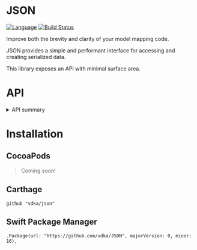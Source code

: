 # JSON

[![Language](https://img.shields.io/badge/Swift-5-brightgreen.svg)](http://swift.org) [![Build Status](https://travis-ci.org/vdka/JSON.svg?branch=master)](https://travis-ci.org/vdka/JSON)

Improve both the brevity and clarity of your model mapping code.

JSON provides a simple and performant interface for accessing and creating serialized data.

This library exposes an API with minimal surface area.

# API
<details>
  <summary>API summary</summary>
```swift
// Creating a JSON instance (static)
static func JSON.Parser.parse(_ buffer: UnsafeBufferPointer<UTF8.CodeUnit>, options: JSON.Parser.Option = []) throws -> JSON
static func JSON.Parser.parse(_ data: [UTF8.CodeUnit], options: JSON.Parser.Option = []) throws -> JSON
static func JSON.Parser.parse(_ data: Data, options: JSON.Parser.Option = []) throws -> JSON
static func JSON.Parser.parse(_ string: String, options: JSON.Parser.Option = []) throws -> JSON

// Serializing a JSON instance
static func JSON.Serializer.serialize(_ json: JSON, options: JSON.Serializer.Option = []) throws -> String
static func JSON.Serializer.serialize<O: TextOutputStream>(_ json: JSON, to stream: inout O, options: JSON.Serializer.Option) throws
func JSON.serialized(options: JSON.Serializer.Option = []) throws -> String

// Accessing JSON
func JSON.get<T: JSONInitializable>(_ field: String, `default`: String?) -> T
func JSON.get<T: JSONInitializable>(_ field: String, `default`: T? = nil) throws -> T?
func JSON.get<T: JSONInitializable>(_ field: String, `default`: [T]? = nil) throws -> [T]

var JSON.object: [String: JSON]?
var JSON.array: [JSON]?
var JSON.string: String?
var JSON.int: Int?
var JSON.bool: Bool?
var JSON.double: Double?

var JSON.isObject: Bool
var JSON.isArray: Bool
var JSON.isString: Bool
var JSON.isInt: Bool
var JSON.isBool: Bool
var JSON.isDouble: Bool

protocol JSONInitializable {
    init(json: JSON) throws
}

protocol JSONRepresentable {
    func encoded() -> JSON
}
```
</details>

For deserialization the `get` method is generic and initializes the result type with `init(json: JSON) throws` or throws an error indicative of what went wrong. Because this generic method is constraint to any type that conforms to `JSONInitializable` it is possible to extract your own complex nested models by just calling `get`.
Furthermore there are overloads to the `get` method that allow the initialization of `Optional` and `RawRepresentable` types when their `Wrapped` and `RawValue`s are conformant to `JSONInitialable`. This means the majority of your simple `RawRepresentable` enum's can be initialized without needing to create an explicit initializer.

Similarly on the model serialization side the `encoded` method is the single point of call. It is automatically called by the initializers for `ExpressibleByArrayLiteral` & `ExpressibleByDictionaryLiteral`. This makes declaring JSON instances extremely simple.

# Examples

- [Samples](https://github.com/vdka/JSON-Sample) Catered examples using real API's
- [Commandline application](https://github.com/vdka/cj) for accessing JSON when scripting

<details>
  <summary>Example Usage</summary>
```json
{
    "status": "online",
    "last_active": 1481873354,
    "email": "jane@example.com",
    "username": "janesmith",
    "name": "Jane Smith",
    "dob": 805852800,
    "accepted_terms": true
}
```

```swift
enum State: String { case online, offline }

struct User {
    var status:        Status
    var lastActive:    Date
    var name:          String
    var email:         String
    var dob:           Date
    var acceptedTerms: Bool
    var friends:       [String]
    var avatarUrl:     URL?
}

extension User: JSONInitializable {
    init(json: JSON) throws {
        status        = try json.get("status")
        lastActive    = try json.get("last_active")
        name          = try json.get("name")
        email         = try json.get("email")
        dob           = try json.get("dob")
        acceptedTerms = try json.get("accepted_terms")
        friends       = try json.get("friends")
        avatarUrl     = try json.get("avatar_url")
    }
}

extension User: JSONRepresentable {

    func encoded() -> JSON {
        return
            [
                "status": status,
                "name": name,
                "email": email,
                "dob": dob,
                "accepted_terms": acceptedTerms,
                "friends": friends.encoded(),
                "avatar_url": avatarUrl.encoded()
            ]
    }
}
```
</details>

# Installation

## CocoaPods
> Coming soon!

## Carthage
```
github "vdka/json"
```

## Swift Package Manager
```
.Package(url: "https://github.com/vdka/JSON", majorVersion: 0, minor: 16),
```
